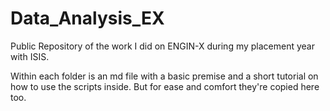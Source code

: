 # Data_Analysis_EX
Public Repository of the work I did on ENGIN-X during my placement year with ISIS.

Within each folder is an md file with a basic premise and a short tutorial on how to use the scripts inside. But for ease and comfort they're copied here too.

